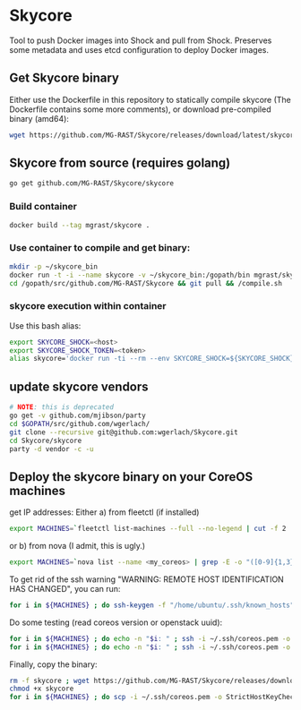# Skycore

Tool to push Docker images into Shock and pull from Shock. Preserves some metadata and uses etcd configuration to deploy Docker images.

## Get Skycore binary
Either use the Dockerfile in this repository to statically compile skycore (The Dockerfile contains some more comments), or download pre-compiled binary (amd64):

```bash
wget https://github.com/MG-RAST/Skycore/releases/download/latest/skycore
```
## Skycore from source (requires golang)
```bash
go get github.com/MG-RAST/Skycore/skycore
```

### Build container
```bash
docker build --tag mgrast/skycore .
```

### Use container to compile and get binary:
```bash
mkdir -p ~/skycore_bin
docker run -t -i --name skycore -v ~/skycore_bin:/gopath/bin mgrast/skycore bash
cd /gopath/src/github.com/MG-RAST/Skycore && git pull && /compile.sh
```

### skycore execution within container
Use this bash alias:
```bash
export SKYCORE_SHOCK=<host>
export SKYCORE_SHOCK_TOKEN=<token>
alias skycore='docker run -ti --rm --env SKYCORE_SHOCK=${SKYCORE_SHOCK} --env "SKYCORE_SHOCK_TOKEN=${SKYCORE_SHOCK_TOKEN}" -v /var/run/docker.sock:/var/run/docker.sock --name skycore mgrast/skycore'
```

## update skycore vendors
```bash
# NOTE: this is deprecated
go get -v github.com/mjibson/party
cd $GOPATH/src/github.com/wgerlach/
git clone --recursive git@github.com:wgerlach/Skycore.git
cd Skycore/skycore
party -d vendor -c -u
```



## Deploy the skycore binary on your CoreOS machines

get IP addresses: Either a) from fleetctl (if installed)
```bash
export MACHINES=`fleetctl list-machines --full --no-legend | cut -f 2 | tr '\n' ' '` ; echo ${MACHINES}
```
or b) from nova (I admit, this is ugly.)
```bash
export MACHINES=`nova list --name <my_coreos> | grep -E -o "([0-9]{1,3}[\.]){3}[0-9]{1,3}" | tr '\n' ' '` ; echo ${MACHINES}
```
To get rid of the ssh warning "WARNING: REMOTE HOST IDENTIFICATION HAS CHANGED", you can run:
```bash
for i in ${MACHINES} ; do ssh-keygen -f "/home/ubuntu/.ssh/known_hosts" -R ${i} ; done
```

Do some testing (read coreos version or openstack uuid):
```bash
for i in ${MACHINES} ; do echo -n "$i: " ; ssh -i ~/.ssh/coreos.pem -o StrictHostKeyChecking=no core@${i} grep PRETTY /etc/os-release  ; done
for i in ${MACHINES} ; do echo -n "$i: " ; ssh -i ~/.ssh/coreos.pem -o StrictHostKeyChecking=no core@${i} curl -s http://169.254.169.254/openstack/2013-10-17/meta_data.json | json_xs | grep uuid  ; done
```

Finally, copy the binary:
```bash
rm -f skycore ; wget https://github.com/MG-RAST/Skycore/releases/download/latest/skycore
chmod +x skycore
for i in ${MACHINES} ; do scp -i ~/.ssh/coreos.pem -o StrictHostKeyChecking=no ./skycore core@${i}: ; done
```

